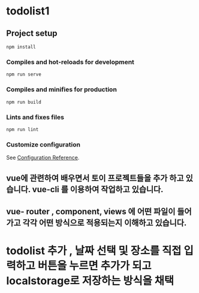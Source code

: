 # todolist1

## Project setup
```
npm install
```

### Compiles and hot-reloads for development
```
npm run serve
```

### Compiles and minifies for production
```
npm run build
```

### Lints and fixes files
```
npm run lint
```

### Customize configuration
See [Configuration Reference](https://cli.vuejs.org/config/).


## vue에 관련하여 배우면서 토이 프로젝트들을 추가 하고 있습니다. vue-cli 를 이용하여 작업하고 있습니다.

## vue- router , component, views 에 어떤 파일이 들어가고 각각 어떤 방식으로 적용되는지 이해하고 있습니다.

# todolist 추가 , 날짜 선택 및 장소를 직접 입력하고 버튼을 누르면 추가가 되고 localstorage로 저장하는 방식을 채택 

